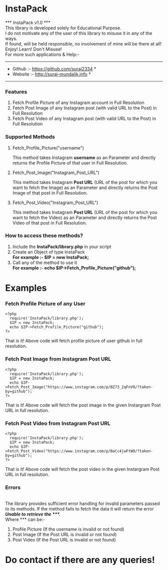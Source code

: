 # InstaPack
*** InstaPack v1.0 ***  
This library is developed solely for Educational Purpose.  
I do not motivate any of the user of this library to misuse it in any of the ways.  
If found, will be held responsible, no involvement of mine will be there at all!  
Enjoy! Learn! Don't Misuse!  
For more such applications & Help:-  
*******************************************  
* Github  :- https://github.com/suraj2334 *  
* Website :- http://suraj-mundalik.info   *  
*******************************************  
  
<b><h3>Features</h3></b>  
1. Fetch Profile Picture of any Instagram account in Full Resolution  
2. Fetch Post Image of any Instagram post (with valid URL to the Post) in Full Resolution  
3. Fetch Post Video of any Instagram post (with valid URL to the Post) in Full Resolution  

<b><h3>Supported Methods</h3></b>  
1. Fetch_Profile_Picture("username")  

   This method takes Instagram <b>username</b> as an Parameter and directly returns the Profile Picture of that user in Full Resolution.  

2. Fetch_Post_Image("Instagram_Post_URL")  

   This method takes Instagram <b>Post URL</b> (URL of the post for which you want to fetch the Image) as an Parameter and directly returns the Post Image of that post in Full Resolution.  

3. Fetch_Post_Video("Instagram_Post_URL")  

   This method takes Instagram <b>Post URL</b> (URL of the post for which you want to fetch the Video) as an Parameter and directly returns the Post Video of that post in Full Resolution.  


<b><h3>How to access these methods?</h3></b>  

1. Include the <b>InstaPack/library.php</b> in your script  
2. Create an Object of type InstaPack  
   <b>For example :- $IP = new InstaPack;</b>  
3. Call any of the method to use it  
   <b>For example :- echo $IP->Fetch_Profile_Picture("github");</b>  
   
<b><h1>Examples</h1></b>  

<b><h3>Fetch Profile Picture of any User</h3></b>  
```  
<?php  
  require('InstaPack/library.php');  
  $IP = new InstaPack;  
  echo $IP->Fetch_Profile_Picture("github");    
?>  
```  

That is it! Above code will fetch profile picture of user github in full resolution.  

<b><h3>Fetch Post Image from Instagram Post URL</h3></b>  
```  
<?php  
  require('InstaPack/library.php');  
  $IP = new InstaPack;  
  echo $IP->Fetch_Post_Image("https://www.instagram.com/p/BZ73_2qFnV9/?taken-by=github");  
?>  
```  

That is it! Above code will fetch the post image in the given Instargram Post URL in full resolution.  

<b><h3>Fetch Post Video from Instagram Post URL</h3></b>  
```  
<?php  
  require('InstaPack/library.php');  
  $IP = new InstaPack;  
  echo $IP->Fetch_Post_Video("https://www.instagram.com/p/BaCc4jwFtW9/?taken-by=github");  
?>  
```  

That is it! Above code will fetch the post video in the given Instargram Post URL in full resolution.  

<b><h3>Errors</h3></b>  
The library provides sufficient error handling for invalid parameters passed to its methods. If the method fails to fetch the data it will return the error <b><i>Unable to retrieve the ***.</b></i>  
Where *** can be:-  
1. Profile Picture (If the username is invalid or not found)  
2. Post Image (If the Post URL is invalid or not found)  
2. Post Video (If the Post URL is invalid or not found)  

<b><h1>Do contact if there are any queries!</h1></b>  
